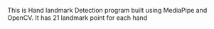 This is Hand landmark Detection program built using MediaPipe and OpenCV.
It has 21 landmark point for each hand
